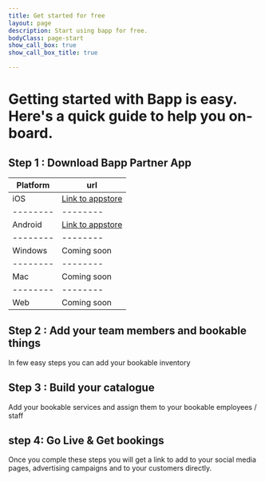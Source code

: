 ```yaml
---
title: Get started for free
layout: page
description: Start using bapp for free.
bodyClass: page-start
show_call_box: true
show_call_box_title: true

---
```

# Getting started with Bapp is easy. Here's a quick guide to help you on-board.

## Step 1 : Download Bapp Partner App



| Platform | url | 
| -------- | -------- | 
| iOS      | [Link to appstore](https://apps.apple.com/ae/app/bapp-partner/id1605110879)   |
| -------- | -------- | 
| Android      | [Link to appstore](https://play.google.com/store/apps/details?id=com.bigmints.bapp.partner)     |
| -------- | -------- | 
| Windows      | Coming soon     |
| -------- | -------- | 
| Mac     | Coming soon     |
| -------- | -------- | 
| Web     | Coming soon     |


## Step 2 : Add your team members and bookable things

In few easy steps you can add your bookable inventory

## Step 3 : Build your catalogue

Add your bookable services and assign them to your bookable employees / staff

## step 4: Go Live & Get bookings

Once you comple these steps you will get a link to add to your social media pages, advertising campaigns and to your customers directly.

